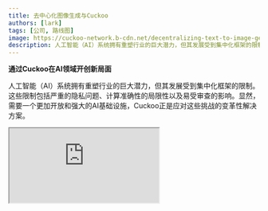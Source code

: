 ```yaml
---
title: 去中心化图像生成与Cuckoo
authors: [lark]
tags: [公司, 路线图]
image: https://cuckoo-network.b-cdn.net/decentralizing-text-to-image-gen.webp
description: 人工智能（AI）系统拥有重塑行业的巨大潜力，但其发展受到集中化框架的限制。这些限制包括严重的隐私问题、计算准确性的局限性以及易受审查的影响。
---
```


**通过Cuckoo在AI领域开创新局面**

人工智能（AI）系统拥有重塑行业的巨大潜力，但其发展受到集中化框架的限制。这些限制包括严重的隐私问题、计算准确性的局限性以及易受审查的影响。显然，需要一个更加开放和强大的AI基础设施，Cuckoo正是应对这些挑战的变革性解决方案。

<div style={{ position: "relative", paddingTop: "56.25%" }}>
  <iframe
    src="https://customer-wmy0lgubd5pjy3fx.cloudflarestream.com/d5b2ca9a50526dd1151e5126cd212dcd/iframe?poster=https%3A%2F%2Fcustomer-wmy0lgubd5pjy3fx.cloudflarestream.com%2Fd5b2ca9a50526dd1151e5126cd212dcd%2Fthumbnails%2Fthumbnail.jpg%3Ftime%3D%26height%3D600"
    loading="lazy"
    style={{
      border: "none",
      position: "absolute",
      top: 0,
      left: 0,
      height: "100%",
      width: "100%"
    }}
    allow="accelerometer; gyroscope; autoplay; encrypted-media; picture-in-picture;"
    allowFullScreen="true"
  />
</div>

### 为什么我们要构建Cuckoo平台？

Cuckoo代表了一个创新的飞跃，建立了一个去中心化的AI基础设施，促进了社区驱动的治理模式。这种方法解决了安全性、资金、战略对齐和AI模型可持续发展等关键问题，为一个去中心化智能的新纪元铺平了道路。

#### 克服审查

Cuckoo实现了在可访问性方面的突破，使AI应用能够超越地理限制，绕过限制性网络，从而在全球范围内民主化尖端AI技术的访问。

#### 优先保护隐私

Cuckoo的核心宗旨是对用户隐私的承诺，通过先进的统计和加密方法，在确保高性能的同时保护用户数据。

#### 通过全面验证确保信任

Cuckoo引入了严格的验证协议，以提高AI模型生成结果的真实性和可靠性，无论其复杂性或基础如何。

### Cuckoo的技术去中心化AI

#### Cuckoo AI生态系统

利用区块链技术，Cuckoo AI生态系统将AI任务分配到一个矿工网络中，同时协调者监督输出的质量和相关性。该生态系统在Cuckoo Pay上运行，这是一个基于区块链的支付系统，促进平台内的顺畅交易。

<img src="/img/cuckoo-ai-architecture.webp" className="rounded border-2" alt="Cuckoo去中心化多模式AI平台"/>

#### Cuckoo生态系统的关键组成部分

- **矿工**：使用其计算资源执行AI任务的实体。
- **应用构建者（协调节点）**：创建AI应用并管理任务分配和质量控制的开发者。
- **质押者**：质押代币以支持可信任的矿工和协调者的参与者。
- **质押合约**：矿工和协调者注册并由质押者投票的智能合约。
- **Blob存储**：存储AI任务输出的去中心化解决方案。
- **Cuckoo Pay**：平台内所有交易的支付系统。

### 工作流程

1. **注册和质押**：矿工和应用构建者在质押合约中注册并质押代币。
2. **任务分配**：协调者将任务分配给矿工，矿工执行任务并将结果上传至Blob存储。
3. **验证和支付**：协调者验证结果，并通过Cuckoo Pay发起支付。
4. **治理与合规**：平台包含削减条件等机制，以处理不合规行为并确保生态系统的完整性。

### 如何开始？

对于AI用户，访问 https://cuckoo.network/tg。通过 `/faucet` 领取您的免费积分，然后通过 `/imagine <prompt>` 生成您想要的图像。

> \- /tip \<0x.. 或 @用户名\> \<金额\> : 给收件地址或Telegram用户名小费
>
> \- /balance : 显示当前账户钱包的余额
>
> \- /imagine \<prompt\> : 根据您的提示生成图像
>
> \- /faucet : 领取您的每日免费积分

<img src="https://cuckoo-network.b-cdn.net/cuckoo-telegram.webp" className="rounded border-2" alt="Cuckoo去中心化多模式AI平台"/>

对于矿工和AI应用构建者，订阅以下新闻通讯以获取未来更新。

<iframe
src="https://cuckoonetwork.substack.com/embed"
width={480}
height={320}
style={{ border: "1px solid #EEE", background: "white" }}
frameBorder={0}
scrolling="no"
/>

### 结论

Cuckoo不仅仅是一个平台，它是AI开发和部署方式的范式转变，强调去中心化、隐私和社区治理。通过改变AI开发的格局，Cuckoo为一个更加公平和可访问的技术未来奠定了基础。

Cuckoo的开放基础设施倡导一个更加包容、安全和高效的AI未来，承诺在各个行业和全球市场产生深远的影响。
